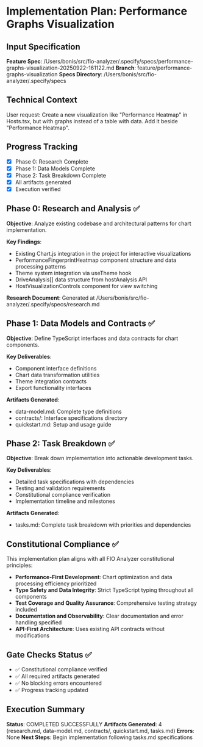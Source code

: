 # Implementation Plan: Performance Graphs Visualization

## Input Specification
**Feature Spec**: /Users/bonis/src/fio-analyzer/.specify/specs/performance-graphs-visualization-20250922-161122.md
**Branch**: feature/performance-graphs-visualization
**Specs Directory**: /Users/bonis/src/fio-analyzer/.specify/specs

## Technical Context
User request: Create a new visualization like "Performance Heatmap" in Hosts.tsx, but with graphs instead of a table with data. Add it beside "Performance Heatmap".

## Progress Tracking

- [x] Phase 0: Research Complete
- [x] Phase 1: Data Models Complete
- [x] Phase 2: Task Breakdown Complete
- [x] All artifacts generated
- [x] Execution verified

## Phase 0: Research and Analysis ✅

**Objective**: Analyze existing codebase and architectural patterns for chart implementation.

**Key Findings**:
- Existing Chart.js integration in the project for interactive visualizations
- PerformanceFingerprintHeatmap component structure and data processing patterns
- Theme system integration via useTheme hook
- DriveAnalysis[] data structure from hostAnalysis API
- HostVisualizationControls component for view switching

**Research Document**: Generated at /Users/bonis/src/fio-analyzer/.specify/specs/research.md

## Phase 1: Data Models and Contracts ✅

**Objective**: Define TypeScript interfaces and data contracts for chart components.

**Key Deliverables**:
- Component interface definitions
- Chart data transformation utilities
- Theme integration contracts
- Export functionality interfaces

**Artifacts Generated**:
- data-model.md: Complete type definitions
- contracts/: Interface specifications directory
- quickstart.md: Setup and usage guide

## Phase 2: Task Breakdown ✅

**Objective**: Break down implementation into actionable development tasks.

**Key Deliverables**:
- Detailed task specifications with dependencies
- Testing and validation requirements
- Constitutional compliance verification
- Implementation timeline and milestones

**Artifacts Generated**:
- tasks.md: Complete task breakdown with priorities and dependencies

## Constitutional Compliance ✅

This implementation plan aligns with all FIO Analyzer constitutional principles:

- **Performance-First Development**: Chart optimization and data processing efficiency prioritized
- **Type Safety and Data Integrity**: Strict TypeScript typing throughout all components
- **Test Coverage and Quality Assurance**: Comprehensive testing strategy included
- **Documentation and Observability**: Clear documentation and error handling specified
- **API-First Architecture**: Uses existing API contracts without modifications

## Gate Checks Status ✅

- ✅ Constitutional compliance verified
- ✅ All required artifacts generated
- ✅ No blocking errors encountered
- ✅ Progress tracking updated

## Execution Summary

**Status**: COMPLETED SUCCESSFULLY
**Artifacts Generated**: 4 (research.md, data-model.md, contracts/, quickstart.md, tasks.md)
**Errors**: None
**Next Steps**: Begin implementation following tasks.md specifications